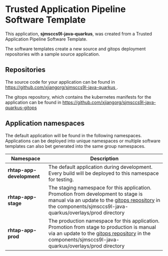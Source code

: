 # Trusted Application Pipeline Software Template

This application, **sjmsccs9l-java-quarkus**, was created from a Trusted Application Pipeline Software Template.

The software templates create a new source and gitops deployment repositories with a sample source application. 

## Repositories

The source code for your application can be found in [https://github.com/xjiangorg/sjmsccs9l-java-quarkus ](https://github.com/xjiangorg/sjmsccs9l-java-quarkus ).
 
The gitops repository, which contains the kubernetes manifests for the application can be found in 
[https://github.com/xjiangorg/sjmsccs9l-java-quarkus-gitops ](https://github.com/xjiangorg/sjmsccs9l-java-quarkus-gitops ) 

## Application namespaces 

The default application will be found in the following namespaces. Applications can be deployed into unique namespaces or multiple software templates can also bet generated into the same group namespaces.  

|  Namespace   |  Description   |  
| -------- | -------- |   
| **rhtap-app-development** | The default application during development. Every build will be deployed to this namespace for testing. | 
| **rhtap-app-stage** | The staging namespace for this application. Promotion from development to stage is manual via an update to the [gitops repository](https://github.com/xjiangorg/sjmsccs9l-java-quarkus-gitops ) in the components/sjmsccs9l-java-quarkus/overlays/prod directory |  
| **rhtap-app-prod** | The production namespace for this application. Promotion from stage to production is manual via an update to the [gitops repository](https://github.com/xjiangorg/sjmsccs9l-java-quarkus-gitops ) in the components/sjmsccs9l-java-quarkus/overlays/prod directory | 